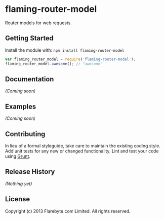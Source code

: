 # flaming-router-model

Router models for web requests.

## Getting Started
Install the module with: `npm install flaming-router-model`

```javascript
var flaming_router_model = require('flaming-router-model');
flaming_router_model.awesome(); // "awesome"
```

## Documentation
_(Coming soon)_

## Examples
_(Coming soon)_

## Contributing
In lieu of a formal styleguide, take care to maintain the existing coding style. Add unit tests for any new or changed functionality. Lint and test your code using [Grunt](http://gruntjs.com/).

## Release History
_(Nothing yet)_

## License
Copyright (c) 2013 Flarebyte.com Limited.
All rights reserved.
